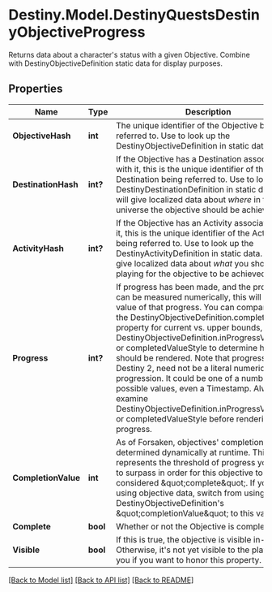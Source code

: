 # Destiny.Model.DestinyQuestsDestinyObjectiveProgress
Returns data about a character's status with a given Objective. Combine with DestinyObjectiveDefinition static data for display purposes.

## Properties

Name | Type | Description | Notes
------------ | ------------- | ------------- | -------------
**ObjectiveHash** | **int** | The unique identifier of the Objective being referred to. Use to look up the DestinyObjectiveDefinition in static data. | [optional] 
**DestinationHash** | **int?** | If the Objective has a Destination associated with it, this is the unique identifier of the Destination being referred to. Use to look up the DestinyDestinationDefinition in static data. This will give localized data about *where* in the universe the objective should be achieved. | [optional] 
**ActivityHash** | **int?** | If the Objective has an Activity associated with it, this is the unique identifier of the Activity being referred to. Use to look up the DestinyActivityDefinition in static data. This will give localized data about *what* you should be playing for the objective to be achieved. | [optional] 
**Progress** | **int?** | If progress has been made, and the progress can be measured numerically, this will be the value of that progress. You can compare it to the DestinyObjectiveDefinition.completionValue property for current vs. upper bounds, and use DestinyObjectiveDefinition.inProgressValueStyle or completedValueStyle to determine how this should be rendered. Note that progress, in Destiny 2, need not be a literal numeric progression. It could be one of a number of possible values, even a Timestamp. Always examine DestinyObjectiveDefinition.inProgressValueStyle or completedValueStyle before rendering progress. | [optional] 
**CompletionValue** | **int** | As of Forsaken, objectives&#39; completion value is determined dynamically at runtime.  This value represents the threshold of progress you need to surpass in order for this objective to be considered \&quot;complete\&quot;.  If you were using objective data, switch from using the DestinyObjectiveDefinition&#39;s \&quot;completionValue\&quot; to this value. | [optional] 
**Complete** | **bool** | Whether or not the Objective is completed. | [optional] 
**Visible** | **bool** | If this is true, the objective is visible in-game. Otherwise, it&#39;s not yet visible to the player. Up to you if you want to honor this property. | [optional] 

[[Back to Model list]](../README.md#documentation-for-models) [[Back to API list]](../README.md#documentation-for-api-endpoints) [[Back to README]](../README.md)

